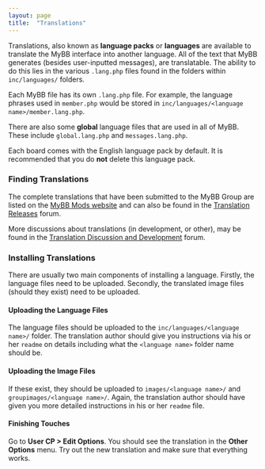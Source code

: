 ```yaml
---
layout: page
title:  "Translations"
---
```


Translations, also known as **language packs** or **languages** are available to translate the MyBB interface into another language. All of the text that MyBB generates (besides user-inputted messages), are translatable. The ability to do this lies in the various `.lang.php` files found in the folders within `inc/languages/` folders.

Each MyBB file has its own `.lang.php` file. For example, the language phrases used in `member.php` would be stored in `inc/languages/<language name>/member.lang.php`.

There are also some **global** language files that are used in all of MyBB. These include `global.lang.php` and `messages.lang.php`.

Each board comes with the English language pack by default. It is recommended that you do **not** delete this language pack.

### Finding Translations

The complete translations that have been submitted to the MyBB Group are listed on the [MyBB Mods website](http://mods.mybb.com) and can also be found in the [Translation Releases](http://community.mybb.com/forum-169.html) forum.

More discussions about translations (in development, or other), may be found in the [Translation Discussion and Development](http://community.mybb.com/forum-21.html) forum.

### Installing Translations

There are usually two main components of installing a language. Firstly, the language files need to be uploaded. Secondly, the translated image files (should they exist) need to be uploaded.

#### Uploading the Language Files

The language files should be uploaded to the `inc/languages/<language name>/` folder. The translation author should give you instructions via his or her `readme` on details including what the `<language name>` folder name should be.

#### Uploading the Image Files

If these exist, they should be uploaded to `images/<language name>/` and `groupimages/<language name>/`. Again, the translation author should have given you more detailed instructions in his or her `readme` file.

#### Finishing Touches

Go to **User CP > Edit Options**. You should see the translation in the **Other Options** menu. Try out the new translation and make sure that everything works.